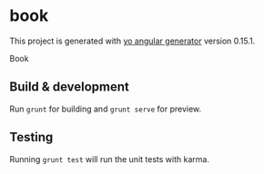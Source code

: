 # book

This project is generated with [yo angular generator](https://github.com/yeoman/generator-angular)
version 0.15.1.

Book
## Build & development

Run `grunt` for building and `grunt serve` for preview.

## Testing

Running `grunt test` will run the unit tests with karma.

